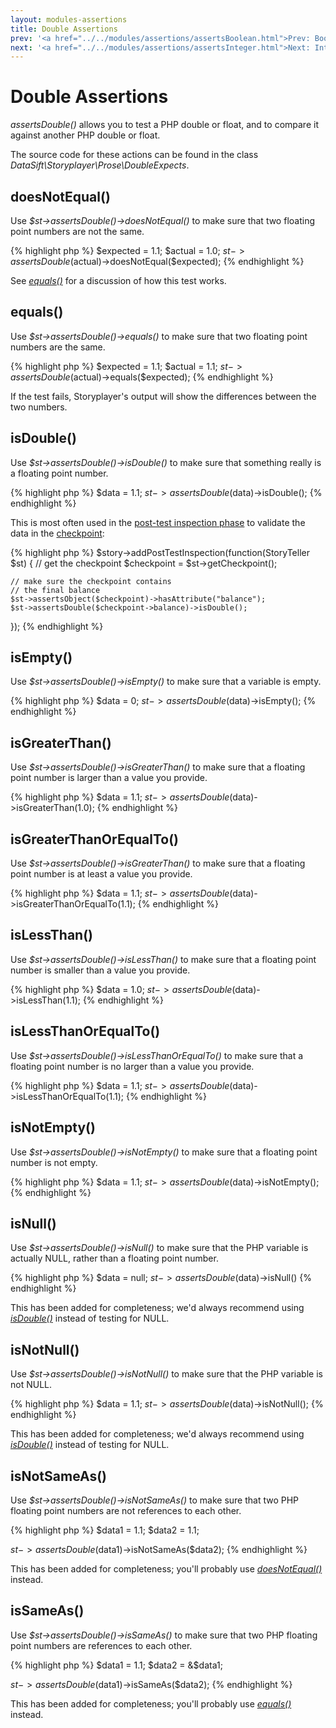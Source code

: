 ```yaml
---
layout: modules-assertions
title: Double Assertions
prev: '<a href="../../modules/assertions/assertsBoolean.html">Prev: Boolean Assertions</a>'
next: '<a href="../../modules/assertions/assertsInteger.html">Next: Integer Assertions</a>'
---
```


# Double Assertions

_assertsDouble()_ allows you to test a PHP double or float, and to compare it against another PHP double or float.

The source code for these actions can be found in the class _DataSift\Storyplayer\Prose\DoubleExpects_.

## doesNotEqual()

Use _$st->assertsDouble()->doesNotEqual()_ to make sure that two floating point numbers are not the same.

{% highlight php %}
$expected = 1.1;
$actual   = 1.0;
$st->assertsDouble($actual)->doesNotEqual($expected);
{% endhighlight %}

See _[equals()](#equals)_ for a discussion of how this test works.

## equals()

Use _$st->assertsDouble()->equals()_ to make sure that two floating point numbers are the same.

{% highlight php %}
$expected = 1.1;
$actual   = 1.1;
$st->assertsDouble($actual)->equals($expected);
{% endhighlight %}

If the test fails, Storyplayer's output will show the differences between the two numbers.

## isDouble()

Use _$st->assertsDouble()->isDouble()_ to make sure that something really is a floating point number.

{% highlight php %}
$data = 1.1;
$st->assertsDouble($data)->isDouble();
{% endhighlight %}

This is most often used in the [post-test inspection phase](../../stories/post-test-inspection.html) to validate the data in the [checkpoint](../../stories/the-checkpoint.html):

{% highlight php %}
$story->addPostTestInspection(function(StoryTeller $st) {
    // get the checkpoint
    $checkpoint = $st->getCheckpoint();

    // make sure the checkpoint contains
    // the final balance
    $st->assertsObject($checkpoint)->hasAttribute("balance");
    $st->assertsDouble($checkpoint->balance)->isDouble();
});
{% endhighlight %}

## isEmpty()

Use _$st->assertsDouble()->isEmpty()_ to make sure that a variable is empty.

{% highlight php %}
$data = 0;
$st->assertsDouble($data)->isEmpty();
{% endhighlight %}

## isGreaterThan()

Use _$st->assertsDouble()->isGreaterThan()_ to make sure that a floating point number is larger than a value you provide.

{% highlight php %}
$data = 1.1;
$st->assertsDouble($data)->isGreaterThan(1.0);
{% endhighlight %}

## isGreaterThanOrEqualTo()

Use _$st->assertsDouble()->isGreaterThan()_ to make sure that a floating point number is at least a value you provide.

{% highlight php %}
$data = 1.1;
$st->assertsDouble($data)->isGreaterThanOrEqualTo(1.1);
{% endhighlight %}

## isLessThan()

Use _$st->assertsDouble()->isLessThan()_ to make sure that a floating point number is smaller than a value you provide.

{% highlight php %}
$data = 1.0;
$st->assertsDouble($data)->isLessThan(1.1);
{% endhighlight %}

## isLessThanOrEqualTo()

Use _$st->assertsDouble()->isLessThanOrEqualTo()_ to make sure that a floating point number is no larger than a value you provide.

{% highlight php %}
$data = 1.1;
$st->assertsDouble($data)->isLessThanOrEqualTo(1.1);
{% endhighlight %}

## isNotEmpty()

Use _$st->assertsDouble()->isNotEmpty()_ to make sure that a floating point number is not empty.

{% highlight php %}
$data = 1.1;
$st->assertsDouble($data)->isNotEmpty();
{% endhighlight %}

## isNull()

Use _$st->assertsDouble()->isNull()_ to make sure that the PHP variable is actually NULL, rather than a floating point number.

{% highlight php %}
$data = null;
$st->assertsDouble($data)->isNull()
{% endhighlight %}

This has been added for completeness; we'd always recommend using _[isDouble()](#isdouble)_ instead of testing for NULL.

## isNotNull()

Use _$st->assertsDouble()->isNotNull()_ to make sure that the PHP variable is not NULL.

{% highlight php %}
$data = 1.1;
$st->assertsDouble($data)->isNotNull();
{% endhighlight %}

This has been added for completeness; we'd always recommend using _[isDouble()](#isdouble)_ instead of testing for NULL.

## isNotSameAs()

Use _$st->assertsDouble()->isNotSameAs()_ to make sure that two PHP floating point numbers are not references to each other.

{% highlight php %}
$data1 = 1.1;
$data2 = 1.1;

$st->assertsDouble($data1)->isNotSameAs($data2);
{% endhighlight %}

This has been added for completeness; you'll probably use _[doesNotEqual()](#doesnotequal)_ instead.

## isSameAs()

Use _$st->assertsDouble()->isSameAs()_ to make sure that two PHP floating point numbers are references to each other.

{% highlight php %}
$data1 = 1.1;
$data2 = &$data1;

$st->assertsDouble($data1)->isSameAs($data2);
{% endhighlight %}

This has been added for completeness; you'll probably use _[equals()](#equals)_ instead.
